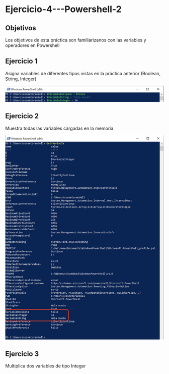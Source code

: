 # Ejercicio-4---Powershell-2

## Objetivos

Los objetivos de esta práctica son familiarizanos con las variables y operadores en Powershell

## Ejercicio 1

Asigna variables de diferentes tipos vistas en la práctica anterior (Boolean, String, Integer)

![Ejercicio1](https://github.com/cosmetorandellborras/Ejercicio-4---Powershell-2/blob/main/Ex1.png)

## Ejercicio 2

Muestra todas las variables cargadas en la memoria

![Ejercicio2](https://github.com/cosmetorandellborras/Ejercicio-4---Powershell-2/blob/main/Ex2.png)

## Ejercicio 3

Multiplica dos variables de tipo Integer


